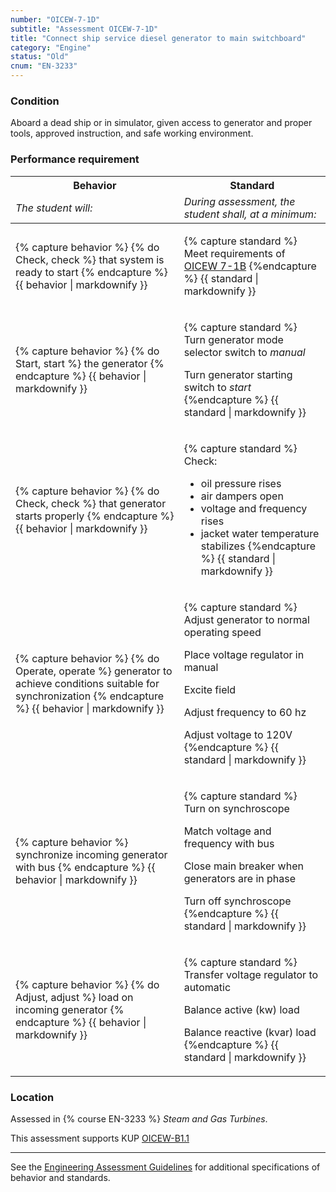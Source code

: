 ```yaml
---
number: "OICEW-7-1D"
subtitle: "Assessment OICEW-7-1D"
title: "Connect ship service diesel generator to main switchboard"
category: "Engine"
status: "Old"
cnum: "EN-3233"
---
```

### Condition

Aboard a dead ship or in simulator, given access to generator and proper tools, approved instruction, and safe working environment.

### Performance requirement 

<table width='100%' class='Guidelines'>
 <thead>
 <tr>
     <th class='thirty'>Behavior</th>
     <th class='seventy'>Standard</th>
 </tr>
 <tr>
     <td><em>The student will:</em></td>
     <td><em>During assessment, the student shall, at a minimum:</em></td>
 </tr>
 </thead>
 <tbody>
 

<tr><td>

{% capture behavior %}
{% do Check, check %} that system is ready to start
{% endcapture %}
{{ behavior | markdownify }}

</td><td>

{% capture standard %}
Meet requirements of [OICEW 7-1B](oicew71b)
{%endcapture %}
{{ standard | markdownify }}

</td></tr>



<tr><td>

{% capture behavior %}
{% do Start, start %} the generator
{% endcapture %}
{{ behavior | markdownify }}

</td><td>

{% capture standard %}
Turn generator mode selector switch to _manual_

Turn generator starting switch to _start_
{%endcapture %}
{{ standard | markdownify }}

</td></tr>



<tr><td>

{% capture behavior %}
{% do Check, check %} that generator starts properly
{% endcapture %}
{{ behavior | markdownify }}

</td><td>

{% capture standard %}
Check:

  * oil pressure rises
  * air dampers open
  * voltage and frequency rises
  * jacket water temperature stabilizes
{%endcapture %}
{{ standard | markdownify }}

</td></tr>



<tr><td>

{% capture behavior %}
{% do Operate, operate %} generator to achieve conditions suitable for synchronization
{% endcapture %}
{{ behavior | markdownify }}

</td><td>

{% capture standard %}
Adjust generator to normal operating speed

Place voltage regulator in manual

Excite field

Adjust frequency to 60 hz

Adjust voltage to 120V
{%endcapture %}
{{ standard | markdownify }}

</td></tr>



<tr><td>

{% capture behavior %}
synchronize incoming generator with bus
{% endcapture %}
{{ behavior | markdownify }}

</td><td>

{% capture standard %}
Turn on synchroscope

Match voltage and frequency with bus

Close main breaker when generators are in phase

Turn off synchroscope
{%endcapture %}
{{ standard | markdownify }}

</td></tr>



<tr><td>

{% capture behavior %}
{% do Adjust, adjust %} load on incoming generator
{% endcapture %}
{{ behavior | markdownify }}

</td><td>

{% capture standard %}
Transfer voltage regulator to automatic

Balance active (kw) load

Balance reactive (kvar) load
{%endcapture %}
{{ standard | markdownify }}

</td></tr>



 </tbody>
 </table>

### Location

Assessed in  {% course  EN-3233 %}  *Steam and Gas Turbines*.

This assessment supports KUP [OICEW-B1.1]({{site.baseurl}}/tables/31.html#OICEW-B1.1)

***



See the [Engineering Assessment Guidelines](guidelines) for additional specifications of behavior and standards.